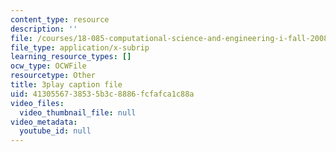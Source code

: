 ```yaml
---
content_type: resource
description: ''
file: /courses/18-085-computational-science-and-engineering-i-fall-2008/4130556738535b3c8886fcfafca1c88a_StnOg-q2tS8.vtt
file_type: application/x-subrip
learning_resource_types: []
ocw_type: OCWFile
resourcetype: Other
title: 3play caption file
uid: 41305567-3853-5b3c-8886-fcfafca1c88a
video_files:
  video_thumbnail_file: null
video_metadata:
  youtube_id: null
---
```

